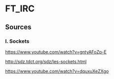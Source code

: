 # FT_IRC

## Sources

### I. Sockets

https://www.youtube.com/watch?v=gntyAFoZp-E

http://sdz.tdct.org/sdz/les-sockets.html

https://www.youtube.com/watch?v=dquxuXeZXgo

